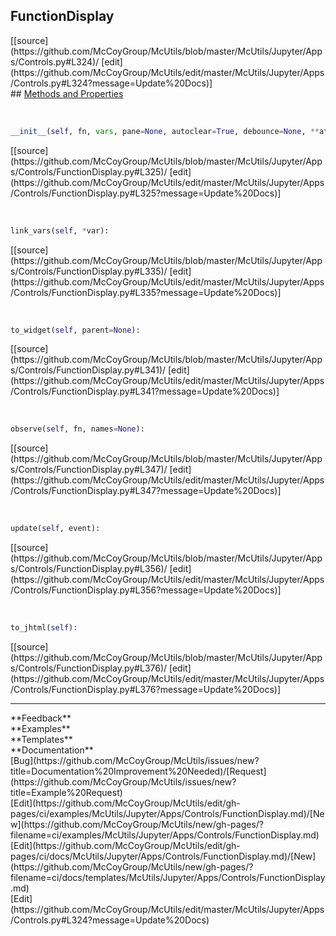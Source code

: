 ## <a id="McUtils.McUtils.Jupyter.Apps.Controls.FunctionDisplay">FunctionDisplay</a> 

<div class="docs-source-link" markdown="1">
[[source](https://github.com/McCoyGroup/McUtils/blob/master/McUtils/Jupyter/Apps/Controls.py#L324)/
[edit](https://github.com/McCoyGroup/McUtils/edit/master/McUtils/Jupyter/Apps/Controls.py#L324?message=Update%20Docs)]
</div>









<div class="collapsible-section">
 <div class="collapsible-section collapsible-section-header" markdown="1">
## <a class="collapse-link" data-toggle="collapse" href="#methods" markdown="1"> Methods and Properties</a> <a class="float-right" data-toggle="collapse" href="#methods"><i class="fa fa-chevron-down"></i></a>
 </div>
 <div class="collapsible-section collapsible-section-body collapse show" id="methods" markdown="1">
 
<a id="McUtils.McUtils.Jupyter.Apps.Controls.FunctionDisplay.__init__" class="docs-object-method">&nbsp;</a> 
```python
__init__(self, fn, vars, pane=None, autoclear=True, debounce=None, **attrs): 
```
<div class="docs-source-link" markdown="1">
[[source](https://github.com/McCoyGroup/McUtils/blob/master/McUtils/Jupyter/Apps/Controls/FunctionDisplay.py#L325)/
[edit](https://github.com/McCoyGroup/McUtils/edit/master/McUtils/Jupyter/Apps/Controls/FunctionDisplay.py#L325?message=Update%20Docs)]
</div>


<a id="McUtils.McUtils.Jupyter.Apps.Controls.FunctionDisplay.link_vars" class="docs-object-method">&nbsp;</a> 
```python
link_vars(self, *var): 
```
<div class="docs-source-link" markdown="1">
[[source](https://github.com/McCoyGroup/McUtils/blob/master/McUtils/Jupyter/Apps/Controls/FunctionDisplay.py#L335)/
[edit](https://github.com/McCoyGroup/McUtils/edit/master/McUtils/Jupyter/Apps/Controls/FunctionDisplay.py#L335?message=Update%20Docs)]
</div>


<a id="McUtils.McUtils.Jupyter.Apps.Controls.FunctionDisplay.to_widget" class="docs-object-method">&nbsp;</a> 
```python
to_widget(self, parent=None): 
```
<div class="docs-source-link" markdown="1">
[[source](https://github.com/McCoyGroup/McUtils/blob/master/McUtils/Jupyter/Apps/Controls/FunctionDisplay.py#L341)/
[edit](https://github.com/McCoyGroup/McUtils/edit/master/McUtils/Jupyter/Apps/Controls/FunctionDisplay.py#L341?message=Update%20Docs)]
</div>


<a id="McUtils.McUtils.Jupyter.Apps.Controls.FunctionDisplay.observe" class="docs-object-method">&nbsp;</a> 
```python
observe(self, fn, names=None): 
```
<div class="docs-source-link" markdown="1">
[[source](https://github.com/McCoyGroup/McUtils/blob/master/McUtils/Jupyter/Apps/Controls/FunctionDisplay.py#L347)/
[edit](https://github.com/McCoyGroup/McUtils/edit/master/McUtils/Jupyter/Apps/Controls/FunctionDisplay.py#L347?message=Update%20Docs)]
</div>


<a id="McUtils.McUtils.Jupyter.Apps.Controls.FunctionDisplay.update" class="docs-object-method">&nbsp;</a> 
```python
update(self, event): 
```
<div class="docs-source-link" markdown="1">
[[source](https://github.com/McCoyGroup/McUtils/blob/master/McUtils/Jupyter/Apps/Controls/FunctionDisplay.py#L356)/
[edit](https://github.com/McCoyGroup/McUtils/edit/master/McUtils/Jupyter/Apps/Controls/FunctionDisplay.py#L356?message=Update%20Docs)]
</div>


<a id="McUtils.McUtils.Jupyter.Apps.Controls.FunctionDisplay.to_jhtml" class="docs-object-method">&nbsp;</a> 
```python
to_jhtml(self): 
```
<div class="docs-source-link" markdown="1">
[[source](https://github.com/McCoyGroup/McUtils/blob/master/McUtils/Jupyter/Apps/Controls/FunctionDisplay.py#L376)/
[edit](https://github.com/McCoyGroup/McUtils/edit/master/McUtils/Jupyter/Apps/Controls/FunctionDisplay.py#L376?message=Update%20Docs)]
</div>
 </div>
</div>












---


<div markdown="1" class="text-secondary">
<div class="container">
  <div class="row">
   <div class="col" markdown="1">
**Feedback**   
</div>
   <div class="col" markdown="1">
**Examples**   
</div>
   <div class="col" markdown="1">
**Templates**   
</div>
   <div class="col" markdown="1">
**Documentation**   
</div>
   <div class="col" markdown="1">
   
</div>
   <div class="col" markdown="1">
   
</div>
   <div class="col" markdown="1">
   
</div>
</div>
  <div class="row">
   <div class="col" markdown="1">
[Bug](https://github.com/McCoyGroup/McUtils/issues/new?title=Documentation%20Improvement%20Needed)/[Request](https://github.com/McCoyGroup/McUtils/issues/new?title=Example%20Request)   
</div>
   <div class="col" markdown="1">
[Edit](https://github.com/McCoyGroup/McUtils/edit/gh-pages/ci/examples/McUtils/Jupyter/Apps/Controls/FunctionDisplay.md)/[New](https://github.com/McCoyGroup/McUtils/new/gh-pages/?filename=ci/examples/McUtils/Jupyter/Apps/Controls/FunctionDisplay.md)   
</div>
   <div class="col" markdown="1">
[Edit](https://github.com/McCoyGroup/McUtils/edit/gh-pages/ci/docs/McUtils/Jupyter/Apps/Controls/FunctionDisplay.md)/[New](https://github.com/McCoyGroup/McUtils/new/gh-pages/?filename=ci/docs/templates/McUtils/Jupyter/Apps/Controls/FunctionDisplay.md)   
</div>
   <div class="col" markdown="1">
[Edit](https://github.com/McCoyGroup/McUtils/edit/master/McUtils/Jupyter/Apps/Controls.py#L324?message=Update%20Docs)   
</div>
   <div class="col" markdown="1">
   
</div>
   <div class="col" markdown="1">
   
</div>
   <div class="col" markdown="1">
   
</div>
</div>
</div>
</div>